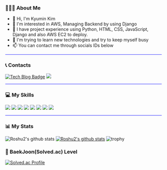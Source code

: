### 🙋🏻‍♀ About Me
- :wave: Hi, I'm Kyumin Kim <br/> 
- :eyes: I'm interested in AWS, Managing Backend by using Django<br/>
- :wrench: I have project experience using Python, HTML, CSS, JavaScript, Django and also AWS EC2 to deploy.
- :seedling: I'm trying to learn new technologies and try to keep myself busy<br/>
- :mailbox: You can contact me through socials IDs below <br/>

<hr style="height:2px;border-width:1;border-radius: 5px;color:gray;background-color:#8080ff">

### :telephone_receiver: Contacts
[![Tech Blog Badge](http://img.shields.io/badge/-Tech%20blog-black?style=flat-square&logo=github&link=https://kyumin1020.tistory.com/)](https://kyumin1020.tistory.com/)
<a href="mailto:kyumin1020@gmail.com" target="_blank"><img src="https://img.shields.io/badge/kyumin1020@gmail.com-EA4335?style=flat-square&logo=Gmail&logoColor=white"/></a>


<hr style="height:2px;border-width:1;border-radius: 5px;color:gray;background-color:#8080ff">

### :computer: My Skills
<p>
    <img src="https://img.shields.io/badge/python-3670A0?style=for-the-badge&logo=python&logoColor=ffdd54"> 
    <img src="https://img.shields.io/badge/django-%23092E20.svg?style=for-the-badge&logo=django&logoColor=white">
    <img src="https://img.shields.io/badge/DJANGO-REST-ff1709?style=for-the-badge&logo=django&logoColor=white&color=ff1709&labelColor=gray">
    <img src="https://img.shields.io/badge/html5-E34F26?style=for-the-badge&logo=html5&logoColor=white"> 
    <img src="https://img.shields.io/badge/css-1572B6?style=for-the-badge&logo=css3&logoColor=white"> 
    <img src="https://img.shields.io/badge/javascript-F7DF1E?style=for-the-badge&logo=javascript&logoColor=black">
    <img src="https://img.shields.io/badge/mysql-%2300f.svg?style=for-the-badge&logo=mysql&logoColor=white">
    <img src="https://img.shields.io/badge/AWS-%23FF9900.svg?style=for-the-badge&logo=amazon-aws&logoColor=white">
    
</p>

<hr style="height:2px;border-width:1;border-radius: 5px;color:gray;background-color:#8080ff">

### :bar_chart: My Stats
![Roshu2's github stats](https://github-readme-stats.vercel.app/api?username=Roshu2&show_icons=true)
[![Roshu2's github stats](https://github-readme-stats.vercel.app/api/top-langs/?username=Roshu2&show_icons=true&title_color=004386&icon_color=004386&layout=compact)](https://github.com/Roshu2)
![trophy](https://github-profile-trophy.vercel.app/?username=Roshu2)

<!-- <hr style="height:2px;border-width:1;border-radius: 5px;color:gray;background-color:#8080ff"> -->

### 🥇 BaekJoon(Solved.ac) Level
[![Solved.ac Profile](http://mazassumnida.wtf/api/v2/generate_badge?boj=dusrn1020)](https://solved.ac/dusrn1020/)

<!--
**Roshu2/Roshu2** is a ✨ _special_ ✨ repository because its `README.md` (this file) appears on your GitHub profile.

Here are some ideas to get you started:

- 🔭 I’m currently working on ...
- 🌱 I’m currently learning ...
- 👯 I’m looking to collaborate on ...
- 🤔 I’m looking for help with ...
- 💬 Ask me about ...
- 📫 How to reach me: ...
- 😄 Pronouns: ...
- ⚡ Fun fact: ...
-->

